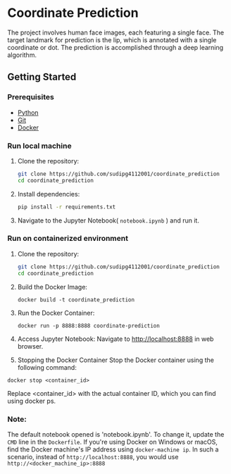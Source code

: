 # Coordinate Prediction

The project involves human face images, each featuring a single face. The target landmark for prediction is the lip, which is annotated with a single coordinate or dot. The prediction is accomplished through a deep learning algorithm.

## Getting Started

### Prerequisites

- [Python](https://www.python.org/downloads/)
- [Git](https://git-scm.com/downloads)
- [Docker](https://www.docker.com/)

### Run local machine
1. Clone the repository:

    ```bash
    git clone https://github.com/sudipg4112001/coordinate_prediction
    cd coordinate_prediction

    ```
2. Install dependencies:

    ```bash
    pip install -r requirements.txt
    ```
3. Navigate to the Jupyter Notebook( `notebook.ipynb` ) and run it.

### Run on containerized environment

1. Clone the repository:

    ```bash
    git clone https://github.com/sudipg4112001/coordinate_prediction
    cd coordinate_prediction

    ```
2. Build the Docker Image:

   ```
   docker build -t coordinate_prediction
   ```
3. Run the Docker Container:
    ```
    docker run -p 8888:8888 coordinate-prediction
    ```
4. Access Jupyter Notebook:
    Navigate to [http://localhost:8888](http://localhost:8888) in web browser.
5. Stopping the Docker Container
Stop the Docker container using the following command:

```
docker stop <container_id>
```
Replace <container_id> with the actual container ID, which you can find using docker ps.

### Note:
The default notebook opened is 'notebook.ipynb'. To change it, update the `CMD` line in the `Dockerfile`.
If you're using Docker on Windows or macOS, find the Docker machine's IP address using `docker-machine ip`. In such a scenario, instead of `http://localhost:8888`, you would use `http://<docker_machine_ip>:8888`
